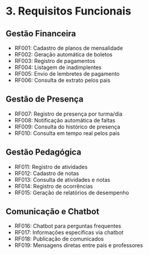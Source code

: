 # 3. Requisitos Funcionais

## Gestão Financeira
- RF001: Cadastro de planos de mensalidade
- RF002: Geração automática de boletos
- RF003: Registro de pagamentos
- RF004: Listagem de inadimplentes
- RF005: Envio de lembretes de pagamento
- RF006: Consulta de extrato pelos pais

## Gestão de Presença
- RF007: Registro de presença por turma/dia
- RF008: Notificação automática de faltas
- RF009: Consulta do histórico de presença
- RF010: Consulta em tempo real pelos pais

## Gestão Pedagógica
- RF011: Registro de atividades
- RF012: Cadastro de notas
- RF013: Consulta de atividades e notas
- RF014: Registro de ocorrências
- RF015: Geração de relatórios de desempenho

## Comunicação e Chatbot
- RF016: Chatbot para perguntas frequentes
- RF017: Informações específicas via chatbot
- RF018: Publicação de comunicados
- RF019: Mensagens diretas entre pais e professores
